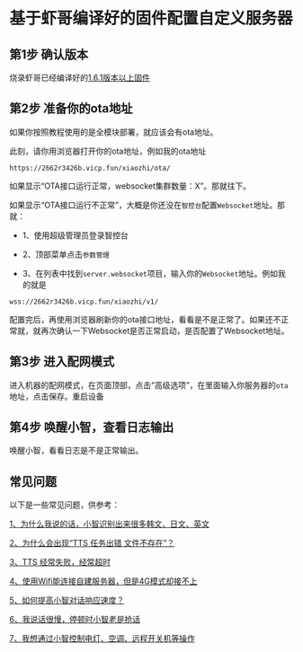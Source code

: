 # 基于虾哥编译好的固件配置自定义服务器

## 第1步 确认版本
烧录虾哥已经编译好的[1.6.1版本以上固件](https://github.com/78/xiaozhi-esp32/releases)

## 第2步 准备你的ota地址
如果你按照教程使用的是全模块部署，就应该会有ota地址。

此刻，请你用浏览器打开你的ota地址，例如我的ota地址
```
https://2662r3426b.vicp.fun/xiaozhi/ota/
```

如果显示“OTA接口运行正常，websocket集群数量：X”。那就往下。

如果显示“OTA接口运行不正常”，大概是你还没在`智控台`配置`Websocket`地址。那就：

- 1、使用超级管理员登录智控台

- 2、顶部菜单点击`参数管理`

- 3、在列表中找到`server.websocket`项目，输入你的`Websocket`地址。例如我的就是

```
wss://2662r3426b.vicp.fun/xiaozhi/v1/
```

配置完后，再使用浏览器刷新你的ota接口地址，看看是不是正常了。如果还不正常就，就再次确认一下Websocket是否正常启动，是否配置了Websocket地址。

## 第3步 进入配网模式
进入机器的配网模式，在页面顶部，点击“高级选项”，在里面输入你服务器的`ota`地址，点击保存。重启设备

## 第4步 唤醒小智，查看日志输出

唤醒小智，看看日志是不是正常输出。


## 常见问题
以下是一些常见问题，供参考：

[1、为什么我说的话，小智识别出来很多韩文、日文、英文](./FAQ.md)

[2、为什么会出现“TTS 任务出错 文件不存在”？](./FAQ.md)

[3、TTS 经常失败，经常超时](./FAQ.md)

[4、使用Wifi能连接自建服务器，但是4G模式却接不上](./FAQ.md)

[5、如何提高小智对话响应速度？](./FAQ.md)

[6、我说话很慢，停顿时小智老是抢话](./FAQ.md)

[7、我想通过小智控制电灯、空调、远程开关机等操作](./FAQ.md)

